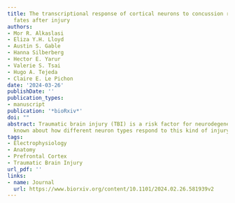```yaml
---
title: The transcriptional response of cortical neurons to concussion reveals divergent
  fates after injury
authors:
- Mor R. Alkaslasi
- Eliza Y.H. Lloyd
- Austin S. Gable
- Hanna Silberberg
- Hector E. Yarur
- Valerie S. Tsai
- Hugo A. Tejeda
- Claire E. Le Pichon
date: '2024-03-26'
publishDate: ''
publication_types:
- manuscript
publication: '*bioRxiv*'
doi: ""
abstract: Traumatic brain injury (TBI) is a risk factor for neurodegeneration, however little is  
  known about how different neuron types respond to this kind of injury. In this study, we follow neuronal populations over several months after a single mild TBI (mTBI) to assess long ranging consequences of injury at the level of single, transcriptionally defined neuronal classes. We find that the stress responsive Activating Transcription Factor 3 (ATF3) defines a population of cortical neurons after mTBI. We show that neurons that activate ATF3 upregulate stress-related genes while repressing many genes, including commonly used markers for these cell types. Using an inducible reporter linked to ATF3, we genetically mark damaged cells to track them over time. Notably, we find that a population in layer V undergoes cell death acutely after injury, while another in layer II/III survives long term and retains the ability to fire action potentials. To investigate the mechanism controlling layer V neuron death, we genetically silenced candidate stress response pathways. We found that the axon injury responsive kinase MAP3K12, also known as dual leucine zipper kinase (DLK), is required for the layer V neuron death. This work provides a rationale for targeting the DLK signaling pathway as a therapeutic intervention for traumatic brain injury. Beyond this, our novel approach to track neurons after a mild, subclinical injury can inform our understanding of neuronal susceptibility to repeated impacts.
tags:
- Electrophysiology
- Anatomy
- Prefrontal Cortex
- Traumatic Brain Injury
url_pdf: ''
links:
- name: Journal
  url: https://www.biorxiv.org/content/10.1101/2024.02.26.581939v2
---
```

